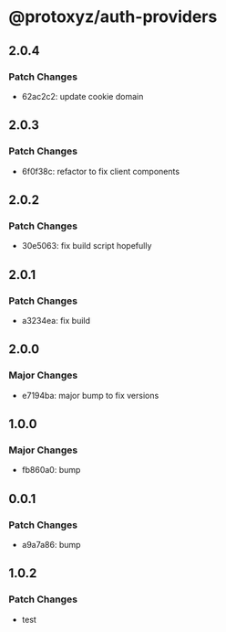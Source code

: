 # @protoxyz/auth-providers

## 2.0.4

### Patch Changes

- 62ac2c2: update cookie domain

## 2.0.3

### Patch Changes

- 6f0f38c: refactor to fix client components

## 2.0.2

### Patch Changes

- 30e5063: fix build script hopefully

## 2.0.1

### Patch Changes

- a3234ea: fix build

## 2.0.0

### Major Changes

- e7194ba: major bump to fix versions

## 1.0.0

### Major Changes

- fb860a0: bump

## 0.0.1

### Patch Changes

- a9a7a86: bump

## 1.0.2

### Patch Changes

- test
